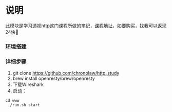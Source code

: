 # 说明

此模块是学习透视http这门课程所做的笔记，[课程地址](https://time.geekbang.org/column/intro/189)，如要购买，找我可以返现24快🐶

### [环境搭建](https://time.geekbang.org/column/article/146833?utm_source=pinpaizhuanqu&utm_medium=geektime&utm_campaign=guanwang&utm_term=guanwang&utm_content=0511)


### 详细步骤
1. git clone https://github.com/chronolaw/http_study
2. brew install openresty/brew/openresty
3. 下载Wireshark
4. 启动：

```
cd www
 ./run.sh start
```

